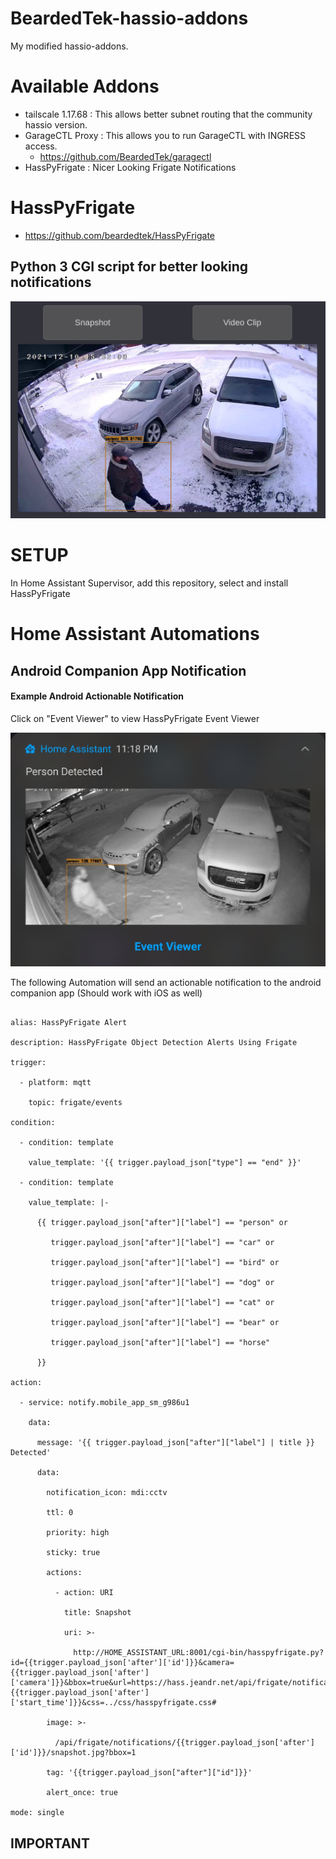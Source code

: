 # BeardedTek-hassio-addons
My modified hassio-addons.

# Available Addons
  - tailscale 1.17.68 : This allows better subnet routing that the community hassio version.
  - GarageCTL Proxy : This allows you to run GarageCTL with INGRESS access. 
    - https://github.com/BeardedTek/garagectl
  - HassPyFrigate : Nicer Looking Frigate Notifications
   
# HassPyFrigate
 - https://github.com/beardedtek/HassPyFrigate


## Python 3 CGI script for better looking notifications

![v0.1](https://github.com/BeardedTek/HassPyFrigate/raw/main/img/HassPyFrigate.png)

# SETUP

In Home Assistant Supervisor, add this repository, select and install HassPyFrigate

# Home Assistant Automations

## Android Companion App Notification

#### Example Android Actionable Notification

Click on "Event Viewer" to view HassPyFrigate Event Viewer

![Android Actionable Notification](https://github.com/BeardedTek/HassPyFrigate/raw/main/img/AndroidNotification.png)

The following Automation will send an actionable notification to the android companion app (Should work with iOS as well)

```

alias: HassPyFrigate Alert

description: HassPyFrigate Object Detection Alerts Using Frigate

trigger:

  - platform: mqtt

    topic: frigate/events

condition:

  - condition: template

    value_template: '{{ trigger.payload_json["type"] == "end" }}'

  - condition: template

    value_template: |-

      {{ trigger.payload_json["after"]["label"] == "person" or 

         trigger.payload_json["after"]["label"] == "car" or

         trigger.payload_json["after"]["label"] == "bird" or

         trigger.payload_json["after"]["label"] == "dog" or

         trigger.payload_json["after"]["label"] == "cat" or

         trigger.payload_json["after"]["label"] == "bear" or

         trigger.payload_json["after"]["label"] == "horse" 

      }}

action:

  - service: notify.mobile_app_sm_g986u1

    data:

      message: '{{ trigger.payload_json["after"]["label"] | title }} Detected'

      data:

        notification_icon: mdi:cctv

        ttl: 0

        priority: high

        sticky: true

        actions:

          - action: URI

            title: Snapshot

            uri: >-

              http://HOME_ASSISTANT_URL:8001/cgi-bin/hasspyfrigate.py?id={{trigger.payload_json['after']['id']}}&camera={{trigger.payload_json['after']['camera']}}&bbox=true&url=https://hass.jeandr.net/api/frigate/notifications/&time={{trigger.payload_json['after']['start_time']}}&css=../css/hasspyfrigate.css#

        image: >-

          /api/frigate/notifications/{{trigger.payload_json['after']['id']}}/snapshot.jpg?bbox=1

        tag: '{{trigger.payload_json["after"]["id"]}}'

        alert_once: true

mode: single

```
## IMPORTANT
